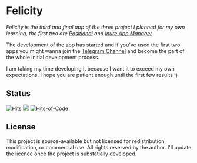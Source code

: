 # Felicity

*_Felicity_ is the third and final app of the three project I planned for my own learning, the first
two are [Positional](https://github.com/Hamza417/Positional)
and [Inure App Manager](https://github.com/Hamza417/Inure).*

The development of the app has started and if you've used the first two apps you might wanna join
the [Telegram Channel](https://t.me/felicity_music_player) and become the part of the whole initial
development process.

I am taking my time developing it because I want it to exceed my own expectations. I hope you are patient enough until the first few results :)

## Status

[![Hits](https://hits.seeyoufarm.com/api/count/incr/badge.svg?url=https%3A%2F%2Fgithub.com%2FHamza417%2FFelicity&count_bg=%233DA0C8&title_bg=%23555555&icon=strapi.svg&icon_color=%23E7E7E7&title=Total+Hits&edge_flat=false)](https://hits.seeyoufarm.com)
[![](https://img.shields.io/endpoint?url=https://ghloc.vercel.app/api/Hamza417/Felicity/badge?style=flat&logo=kotlin&logoColor=white&label=Total%20Lines&color=indianred)](https://ghloc.vercel.app/Hamza417/Felicity?branch=master)
[![Hits-of-Code](https://hitsofcode.com/github/hamza417/felicity?branch=master&label=Hits%20of%20Code)](https://hitsofcode.com/github/hamza417/felicity/view?branch=master&label=Hits-of-Code)

## License

This project is source-available but not licensed for redistribution, modification, or commercial use. All rights reserved by the author. I'll update the licence once the project is substatially developed.
